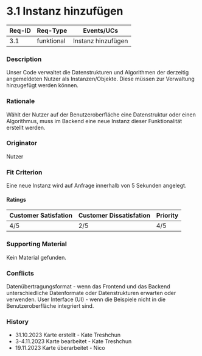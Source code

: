 # 3.1 Instanz hinzufügen

| Req-ID | Req-Type   | Events/UCs |
|--------|------------|------------|
| 3.1    | funktional | Instanz hinzufügen |

### Description
Unser Code verwaltet die Datenstrukturen und Algorithmen der derzeitig angemeldeten Nutzer als Instanzen/Objekte. Diese müssen zur Verwaltung hinzugefügt werden können.

### Rationale
Wählt der Nutzer auf der Benutzeroberfläche eine Datenstruktur oder einen Algorithmus, muss im Backend eine neue Instanz dieser Funktionalität erstellt werden.

### Originator
Nutzer

### Fit Criterion
Eine neue Instanz wird auf Anfrage innerhalb von 5 Sekunden angelegt.

#### Ratings
| Customer Satisfation | Customer Dissatisfation | Priority |
|----------------------|-------------------------|----------|
| 4/5                  | 2/5                     | 4/5      |

### Supporting Material
Kein Material gefunden.

### Conflicts
Datenübertragungsformat - wenn das Frontend und das Backend unterschiedliche Datenformate oder Datenstrukturen erwarten oder verwenden.
User Interface (UI) - wenn die Beispiele nicht in die Benutzeroberfläche integriert sind.

### History
- 31.10.2023 Karte erstellt - Kate Treshchun
- 3-4.11.2023 Karte bearbeitet - Kate Treshchun
- 19.11.2023 Karte überarbeitet - Nico

